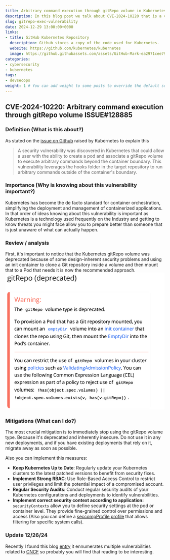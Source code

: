 ```yaml
---
title: Arbitrary command execution through gitRepo volume in Kubernetes
description: In this blog post we talk about CVE-2024-10220 that is a vulnerability discovered in Kubernetes.
slug: gitrepo-exec-vulnerability
date: 2024-12-29 13:00:00+0000
links:
- title: GitHub Kubernetes Repository
  description: Github stores a copy of the code used for Kubernetes.
  website: https://github.com/kubernetes/kubernetes
  image: https://github.githubassets.com/assets/GitHub-Mark-ea2971cee799.png
categories:
- cybersecurity
- kubernetes
tags:
- devsecops
weight: 1 # You can add weight to some posts to override the default sorting (date descending)
---
```


## CVE-2024-10220: Arbitrary command execution through gitRepo volume ISSUE#128885

### Definition (What is this about?)

As stated on the [issue on Github](https://github.com/kubernetes/kubernetes/issues/128885) raised by Kubernetes to explain this  
> A security vulnerability was discovered in Kubernetes that could allow a user with the ability to create a pod and associate a gitRepo volume to execute arbitrary commands beyond the container boundary. This vulnerability leverages the hooks folder in the target repository to run arbitrary commands outside of the container's boundary.

### Importance (Why is knowing about this vulnerability important?)

Kubernetes has become the de facto standard for container orchestration, simplifying the deployment and management of containerized applications. In that order of ideas knowing about this vulnerability is important as Kubernetes is a technology used frequently on the Industry and getting to know threats you might face allow you to prepare better than someone that is just unaware of what can actually happen.

### Review / analysis

First, it's important to notice that the Kubernetes gitRepo volume was deprecated because of some design-inherent security problems and using an init container to clone a Git repository inside a volume and then mount that to a Pod that needs it is now the recommended approach. ![Git Repo ](docs-1.png)

### Mitigations (What can I do?)

The most crucial mitigation is to immediately stop using the gitRepo volume type. Because it's deprecated and inherently insecure. Do not use it in any new deployments, and if you have existing deployments that rely on it, migrate away as soon as possible.

Also you can implement this measures:

* **Keep Kubernetes Up to Date**: Regularly update your Kubernetes clusters to the latest patched versions to benefit from security fixes.
* **Implement Strong RBAC**: Use Role-Based Access Control to restrict user privileges and limit the potential impact of a compromised account.
* **Regular Security Audits**: Conduct regular security audits of your Kubernetes configurations and deployments to identify vulnerabilities.
* **Implement correct security context according to application:** ```securityContexts``` allow you to define security settings at the pod or container level.  They provide fine-grained control over permissions and access (Also you can define a [seccompProfile profile](https://kubernetes.io/docs/tutorials/security/seccomp/) that allows filtering for specific system calls).

### Update 12/26/24

Recently I found this blog [entry](https://www.armosec.io/blog/kubernetes-cloud-native-cves-2024/#:~:text=Description%3A%20A%20security%20flaw%20in,by%20associating%20a%20gitRepo%20volume) it ennumerates multiple vulnerabilities related to [CNCF](https://cncf.io) so probably you will find that reading to be interesting.